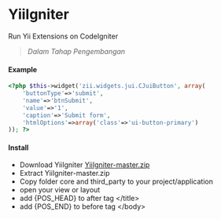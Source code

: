 YiiIgniter
==========

Run Yii Extensions on CodeIgniter

> *Dalam Tahap Pengembangan*

#### Example
```php
<?php $this->widget('zii.widgets.jui.CJuiButton', array(
	'buttonType'=>'submit',
	'name'=>'btnSubmit',
	'value'=>'1',
	'caption'=>'Submit form',
	'htmlOptions'=>array('class'=>'ui-button-primary')
)); ?>
```

#### Install
* Download YiiIgniter [YiiIgniter-master.zip](https://github.com/didanurwanda/YiiIgniter/archive/master.zip)
* Extract YiiIgniter-master.zip 
* Copy folder core and third_party to your project/application
* open your view or layout 
* add {POS_HEAD} to after tag &lt;/title&gt;
* add {POS_END} to before tag &lt;/body&gt;